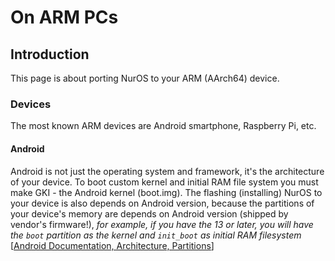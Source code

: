 # On ARM PCs
## Introduction
This page is about porting NurOS to your ARM (AArch64) device.
### Devices
The most known ARM devices are Android smartphone, Raspberry Pi, etc.
#### Android
Android is not just the operating system and framework, it's the architecture of your device. To boot custom kernel and initial RAM file system you must make GKI - the Android kernel (boot.img). The flashing (installing) NurOS to your device is also depends on Android version, because the partitions of your device's memory are depends on Android version (shipped by vendor's firmware!), *for example, if you have the 13 or later, you will have the `boot` partition 
as the kernel and `init_boot` as initial RAM filesystem* [[Android Documentation, Architecture, Partitions](https://source.android.com/docs/core/architecture/partitions)]